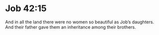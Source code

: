 # Job 42:15

And in all the land there were no women so beautiful as Job’s daughters. And their father gave them an inheritance among their brothers.
